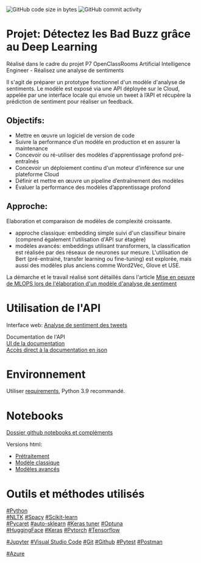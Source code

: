 ![GitHub code size in bytes](https://img.shields.io/github/languages/code-size/cecile-aie/oc_aie_p7)
![GitHub commit activity](https://img.shields.io/github/commit-activity/m/cecile-aie/oc_aie_p7)


# Projet: Détectez les Bad Buzz grâce au Deep Learning

Réalisé dans le cadre du projet P7 OpenClassRooms Artificial Intelligence Engineer - Réalisez une analyse de sentiments <br>

Il s'agit de préparer un prototype fonctionnel d'un modèle d'analyse de sentiments. Le modèle est exposé via une API déployée sur le Cloud, appelée par une interface locale qui envoie un tweet à l’API et récupère la prédiction de sentiment pour réaliser un feedback.

## Objectifs:

- Mettre en œuvre un logiciel de version de code
- Suivre la performance d’un modèle en production et en assurer la maintenance
- Concevoir ou ré-utiliser des modèles d'apprentissage profond pré-entraînés
- Concevoir un déploiement continu d'un moteur d’inférence sur une plateforme Cloud
- Définir et mettre en œuvre un pipeline d’entraînement des modèles
- Évaluer la performance des modèles d’apprentissage profond

## Approche:
Elaboration et comparaison de modèles de complexité croissante.<br>
- approche classique: embedding simple suivi d'un classifieur binaire (comprend également l'utilisation d'API sur étagère)
- modèles avancés: embeddings utilisant transformers, la classification est réalisée par des réseaux de neurones sur mesure. L'utilisation de Bert (pré-entrainé, transfer learning ou fine-tuning) est explorée, mais aussi des modèles plus anciens comme Word2Vec, Glove et USE.  

La démarche et le travail réalisé sont détaillés dans l'article [Mise en oeuvre de MLOPS lors de l'élaboration d'un modèle d'analyse de sentiment](blog/p7_ArticleBlog.md)

# Utilisation de l'API

Interface web: [Analyse de sentiment des tweets](https://tweetseco-aqb3breuc4f6bsaj.francecentral-01.azurewebsites.net/)

Documentation de l'API <br>
[UI de la documentation](https://tweetseco-aqb3breuc4f6bsaj.francecentral-01.azurewebsites.net/docs)
<br>
[Accès direct à la documentation en json](https://tweetseco-aqb3breuc4f6bsaj.francecentral-01.azurewebsites.net/openapi.json)  <br>

# Environnement

Utiliser [requirements](requirements.txt), Python 3.9 recommandé.

# Notebooks

[Dossier github notebooks et compléments](https://github.com/cecile-aie/oc_aie_p7/tree/main/notebooks)<br>

Versions html:
- [Prétraitement](./notebooks/P7_preprocessing.html)
- [Modèle classique](./notebooks/P7_approche_classique.html)
- [Modèles avancés](./notebooks/P7_modele_avance.html)

# Outils et méthodes utilisés

[#Python](https://www.python.org/)<br>
[#NLTK](https://www.nltk.org/) [#Spacy](https://spacy.io/) [#Scikit-learn](https://scikit-learn.org/stable/index.html)<br>
[#Pycaret](https://pycaret.org/) [#auto-sklearn](https://automl.github.io/auto-sklearn/master/) [#Keras tuner](https://keras.io/keras_tuner/) [#Optuna](https://optuna.org/)<br>
[#HuggingFace](https://huggingface.co/) [#Keras](https://keras.io/) [#Pytorch](https://pytorch.org/) [#Tensorflow](https://www.tensorflow.org/?hl=fr)<br>

[#Jupyter](https://jupyter.org/) [#Visual Studio Code](https://code.visualstudio.com/) [#Git](https://git-scm.com/) [#Github](https://github.com/) [#Pytest](https://docs.pytest.org/en/stable/) [#Postman](https://www.postman.com/)<br>

[#Azure](https://portal.azure.com)






